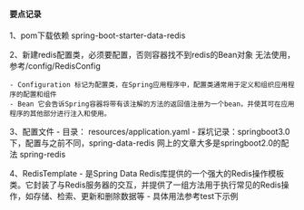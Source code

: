 #### 要点记录

1、pom下载依赖 spring-boot-starter-data-redis

2、新建redis配置类，必须要配置，否则容器找不到redis的Bean对象 无法使用，参考/config/RedisConfig

    - Configuration 标记为配置类，在Spring应用程序中，配置类通常用于定义和组织应用程序的配置和组件
    - Bean 它会告诉Spring容器将带有该注解的方法的返回值注册为一个bean，并使其可在应用程序的其他部分进行注入和使用。
3、配置文件
    - 目录： resources/application.yaml
    - 踩坑记录：springboot3.0 下，配置与之前不同，spring-data-redis 网上的文章大多是springboot2.0的配法 spring-redis

4、RedisTemplate
    - 是Spring Data Redis库提供的一个强大的Redis操作模板类。它封装了与Redis服务器的交互，并提供了一组方法用于执行常见的Redis操作，如存储、检索、更新和删除数据等
    - 具体用法参考test下示例